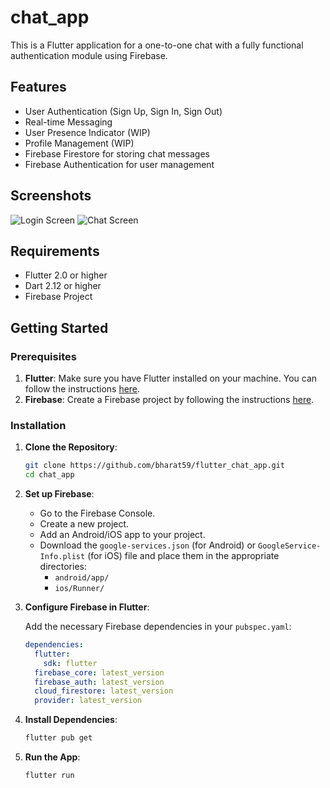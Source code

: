 # chat_app

This is a Flutter application for a one-to-one chat with a fully functional authentication module using Firebase.

## Features

- User Authentication (Sign Up, Sign In, Sign Out)
- Real-time Messaging
- User Presence Indicator (WIP)
- Profile Management (WIP)
- Firebase Firestore for storing chat messages
- Firebase Authentication for user management

## Screenshots

![Login Screen](screenshots/login.png)
![Chat Screen](screenshots/chat.png)

## Requirements

- Flutter 2.0 or higher
- Dart 2.12 or higher
- Firebase Project

## Getting Started

### Prerequisites

1. **Flutter**: Make sure you have Flutter installed on your machine. You can follow the instructions [here](https://flutter.dev/docs/get-started/install).
2. **Firebase**: Create a Firebase project by following the instructions [here](https://firebase.google.com/docs/flutter/setup).

### Installation

1. **Clone the Repository**:

    ```sh
    git clone https://github.com/bharat59/flutter_chat_app.git
    cd chat_app
    ```

2. **Set up Firebase**:

    - Go to the Firebase Console.
    - Create a new project.
    - Add an Android/iOS app to your project.
    - Download the `google-services.json` (for Android) or `GoogleService-Info.plist` (for iOS) file and place them in the appropriate directories:
        - `android/app/`
        - `ios/Runner/`

3. **Configure Firebase in Flutter**:

   Add the necessary Firebase dependencies in your `pubspec.yaml`:

    ```yaml
    dependencies:
      flutter:
        sdk: flutter
      firebase_core: latest_version
      firebase_auth: latest_version
      cloud_firestore: latest_version
      provider: latest_version
    ```

4. **Install Dependencies**:

    ```sh
    flutter pub get
    ```

5. **Run the App**:

    ```sh
    flutter run
    ```

